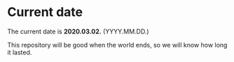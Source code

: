 # Current date

The current date is **2020.03.02.** (YYYY.MM.DD.)

This repository will be good when the world ends, so we will know how long it lasted.